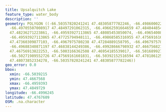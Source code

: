 ```yaml
---
title: Upsalquitch Lake
feature_type: water_body
description: ''
geometry: POLYGON ((-66.50357820241241 47.48305877782246, -66.49860002248137 47.48404485494551,
  -66.49705507008917 47.48497291062315, -66.49662591664659 47.48404485494551, -66.49696923940012
  47.48236271223861, -66.49593927113865 47.48085453850074, -66.49654008595844 47.47923030297833,
  -66.49593927113865 47.47725794948111, -66.49868585316955 47.47569161601831, -66.49731256215455
  47.47360309877103, -66.4967975780238 47.47284889158795, -66.4967975780238 47.46983195461129,
  -66.49688340871197 47.46838144249386, -66.49928666798932 47.46675682139798, -66.50040246693895
  47.46756913822253, -66.5003166362508 47.46954185539017, -66.50168992726579 47.47284889158795,
  -66.50271989552726 47.47569161601831, -66.50392152516594 47.47818612505555, -66.50297738759264
  47.48073852334278, -66.50357820241241 47.48305877782246))
geo_error: 0.0
bbox:
  xmin: -66.5039215
  ymin: 47.4667568
  xmax: -66.4959393
  ymax: 47.4849729
longitude: -66.4996245
latitude: 47.4767609
OSM: .na.character
---
```

